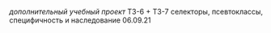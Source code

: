 *дополнительный учебный проект*
ТЗ-6 + ТЗ-7 селекторы, псевтоклассы, специфичность и наследование 06.09.21